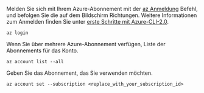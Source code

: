 Melden Sie sich mit Ihrem Azure-Abonnement mit der [az Anmeldung](/cli/azure/#login) Befehl, und befolgen Sie die auf dem Bildschirm Richtungen. Weitere Informationen zum Anmelden finden Sie unter [erste Schritte mit Azure-CLI-2.0](/cli/azure/get-started-with-azure-cli).

```azurecli
az login
```

Wenn Sie über mehrere Azure-Abonnement verfügen, Liste der Abonnements für das Konto.

```azurecli
az account list --all
```

Geben Sie das Abonnement, das Sie verwenden möchten.

```azurecli
az account set --subscription <replace_with_your_subscription_id>
```